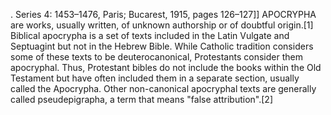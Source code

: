. Series 4: 1453–1476, Paris; Bucarest, 1915, pages 126–127]] APOCRYPHA are works, usually written, of unknown authorship or of doubtful origin.[1] Biblical apocrypha is a set of texts included in the Latin Vulgate and Septuagint but not in the Hebrew Bible. While Catholic tradition considers some of these texts to be deuterocanonical, Protestants consider them apocryphal. Thus, Protestant bibles do not include the books within the Old Testament but have often included them in a separate section, usually called the Apocrypha. Other non-canonical apocryphal texts are generally called pseudepigrapha, a term that means "false attribution".[2]
